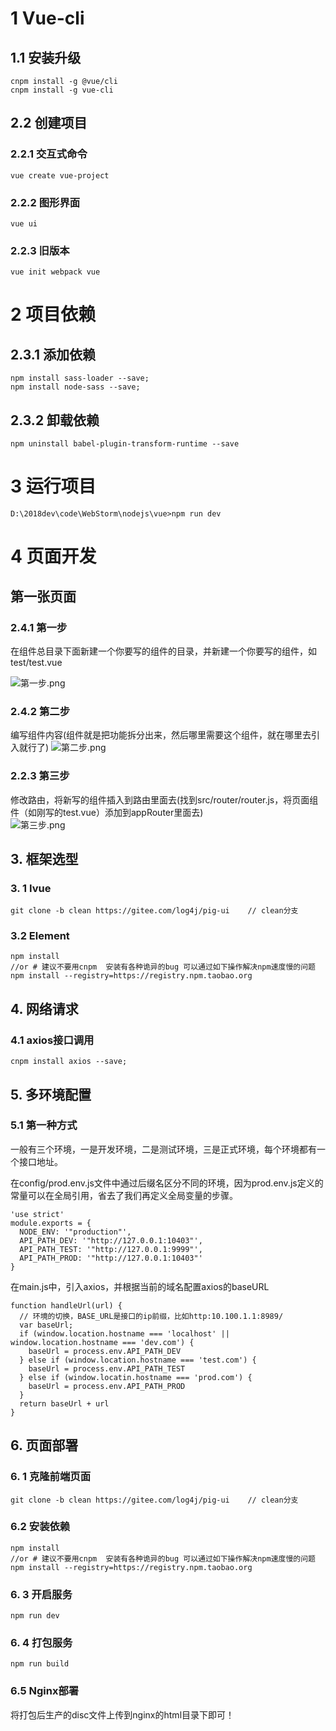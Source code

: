 # 1 Vue-cli

## 1.1 安装升级

```properties
cnpm install -g @vue/cli
cnpm install -g vue-cli
```

## 2.2 创建项目

### 2.2.1 交互式命令

```properties
vue create vue-project
```

### 2.2.2 图形界面

```properties
vue ui
```
### 2.2.3 旧版本

```properties
vue init webpack vue
```

# 2  项目依赖

## 2.3.1 添加依赖

```properties
npm install sass-loader --save;
npm install node-sass --save;
```
## 2.3.2 卸载依赖

```properties
npm uninstall babel-plugin-transform-runtime --save
```


# 3 运行项目
```properties
D:\2018dev\code\WebStorm\nodejs\vue>npm run dev
```

# 4 页面开发

## 第一张页面

### 2.4.1 第一步 

在组件总目录下面新建一个你要写的组件的目录，并新建一个你要写的组件，如test/test.vue

![第一步.png](https://upload-images.jianshu.io/upload_images/8185387-d7c2ec85cc088105.png?imageMogr2/auto-orient/strip%7CimageView2/2/w/1240)
### 2.4.2 第二步

编写组件内容(组件就是把功能拆分出来，然后哪里需要这个组件，就在哪里去引入就行了)
![第二步.png](https://upload-images.jianshu.io/upload_images/8185387-d75dfd75ba2a4f12.png?imageMogr2/auto-orient/strip%7CimageView2/2/w/1240)
### 2.2.3 第三步
修改路由，将新写的组件插入到路由里面去(找到src/router/router.js，将页面组件（如刚写的test.vue）添加到appRouter里面去)   
![第三步.png](https://upload-images.jianshu.io/upload_images/8185387-2ad0185e08806ff5.png?imageMogr2/auto-orient/strip%7CimageView2/2/w/1240)
## 3. 框架选型
### 3. 1 Ivue
```properties
git clone -b clean https://gitee.com/log4j/pig-ui    // clean分支
```
### 3.2 Element
```properties
npm install
//or # 建议不要用cnpm  安装有各种诡异的bug 可以通过如下操作解决npm速度慢的问题
npm install --registry=https://registry.npm.taobao.org
```

## 4. 网络请求

### 4.1 axios接口调用

```properties
cnpm install axios --save;
```

## 5. 多环境配置

### 5.1 第一种方式

一般有三个环境，一是开发环境，二是测试环境，三是正式环境，每个环境都有一个接口地址。

在config/prod.env.js文件中通过后缀名区分不同的环境，因为prod.env.js定义的常量可以在全局引用，省去了我们再定义全局变量的步骤。

```properties
'use strict'
module.exports = {
  NODE_ENV: '"production"',
  API_PATH_DEV: '"http://127.0.0.1:10403"',
  API_PATH_TEST: '"http://127.0.0.1:9999"',
  API_PATH_PROD: '"http://127.0.0.1:10403"'
}
```

在main.js中，引入axios，并根据当前的域名配置axios的baseURL

```properties
function handleUrl(url) {
  // 环境的切换，BASE_URL是接口的ip前缀，比如http:10.100.1.1:8989/
  var baseUrl;
  if (window.location.hostname === 'localhost' || window.location.hostname === 'dev.com') {
    baseUrl = process.env.API_PATH_DEV
  } else if (window.location.hostname === 'test.com') {
    baseUrl = process.env.API_PATH_TEST
  } else if (window.locatin.hostname === 'prod.com') {
    baseUrl = process.env.API_PATH_PROD
  }
  return baseUrl + url
}
```

## 6. 页面部署

### 6. 1 克隆前端页面

```properties
git clone -b clean https://gitee.com/log4j/pig-ui    // clean分支
```

### 6.2 安装依赖

```properties
npm install
//or # 建议不要用cnpm  安装有各种诡异的bug 可以通过如下操作解决npm速度慢的问题
npm install --registry=https://registry.npm.taobao.org
```

### 6. 3 开启服务

```properties
npm run dev
```

### 6. 4 打包服务

```
npm run build
```

### 6.5 Nginx部署

将打包后生产的disc文件上传到nginx的html目录下即可！